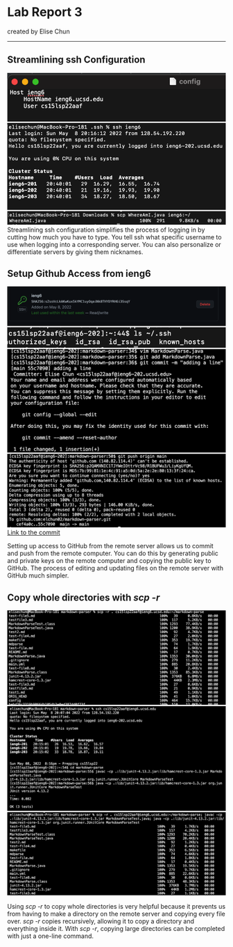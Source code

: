 # **Lab Report 3**
created by Elise Chun

---
## **Streamlining ssh Configuration**
![pic](config.png)
![pic](sshieng6.png)
![pic](scpieng6.png)
Streamlining ssh configuration simplifies the process of logging in by cutting how much you have to type. You tell ssh what specific username to use when logging into a corresponding server. You can also personalize or differentiate servers by giving them nicknames. 

## **Setup Github Access from ieng6**
![pic](ieng6key.png)
![pic](ieng6pubpri.png)
![pic](commit1.png)
![pic](commit2.png)
[Link to the commit](https://github.com/elchun02/markdown-parser/commit/70679264bcbe9fe8e074072bf9b01c53b22fb16d)

Setting up access to GitHub from the remote server allows us to commit and push from the remote computer. You can do this by generating public and private keys on the remote computer and copying the public key to GitHub. The process of editing and updating files on the remote server with GitHub much simpler.

## **Copy whole directories with *scp -r***
![pic](scpr.png)
![pic](run.png)
![pic](combines.png)

Using *scp -r* to copy whole directories is very helpful because it prevents us from having to make a directory on the remote server and copying every file over. *scp -r* copies recursively, allowing it to copy a directory and everything inside it. With *scp -r*, copying large directories can be completed with just a one-line command.